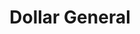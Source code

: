 ---
title: "Dollar General"
url: /sioux-falls/dollar-general-east-17th-street/
shop: variety store
---